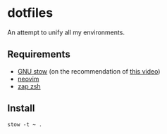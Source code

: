 # dotfiles

An attempt to unify all my environments.


## Requirements

 * [GNU stow](https://www.gnu.org/software/stow/) (on the recommendation of [this video](https://www.youtube.com/watch?v=y6XCebnB9gs))
 * [neovim](https://neovim.io)
 * [zap zsh](https://www.zapzsh.com/)


## Install

```
stow -t ~ .
```
